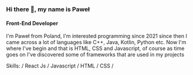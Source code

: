 ### Hi there 👋, my name is Paweł
#### Front-End Developer
I'm Paweł from Poland, I'm interested programming since 2021 since then I came across a lot of languages like C++, Java, Kotlin, Python etc. Now I'm where I've begin and that is HTML, CSS and Javascript, of course as time goes on I've discovered some of frameworks that are used in my projects

Skills: / React Js / Javascript / HTML / CSS / 





